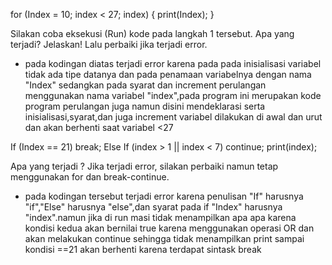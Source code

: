 for (Index = 10; index < 27; index) {
  print(Index);
}

Silakan coba eksekusi (Run) kode pada langkah 1 tersebut. Apa yang terjadi? Jelaskan! Lalu perbaiki jika terjadi error.
- pada kodingan diatas terjadi error karena pada pada inisialisasi variabel tidak ada tipe datanya dan pada penamaan variabelnya 
  dengan nama "Index" sedangkan pada syarat dan increment perulangan menggunakan nama variabel "index",pada program ini merupakan
  kode program perulangan juga namun disini mendeklarasi serta inisialisasi,syarat,dan juga increment variabel dilakukan di awal dan urut
  dan akan berhenti saat variabel <27

If (Index == 21) break;
Else If (index > 1 || index < 7) continue;
print(index);

Apa yang terjadi ? Jika terjadi error, silakan perbaiki namun tetap menggunakan for dan break-continue.
- pada kodingan tersebut terjadi error karena penulisan "If" harusnya "if","Else" harusnya "else",dan syarat pada if "Index" harusnya
  "index".namun jika di run masi tidak menampilkan apa apa karena kondisi kedua akan bernilai true karena menggunakan operasi OR dan 
  akan melakukan continue sehingga tidak menampilkan print sampai kondisi ==21 akan berhenti karena terdapat sintask break